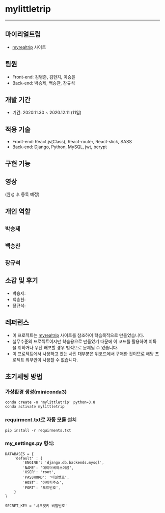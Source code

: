 # mylittletrip
---

## 마이리얼트립
-  [myrealtrip](https://www.myrealtrip.com/)  사이트

## 팀원
- Front-end: 김병준, 김현지, 이승윤
- Back-end: 박승제, 백승찬, 장규석

## 개발 기간
- 기간: 2020.11.30 ~ 2020.12.11 (11일)

## 적용 기술
- Front-end: React.js(Class), React-router, React-slick, SASS
- Back-end: Django, Python, MySQL, jwt, bcrypt

## 구현 기능

## 영상
(완성 후 등록 예정)

## 개인 역할

`박승제`
-
`백승찬`
-
`장규석`
-
## 소감 및 후기
- 박승제:
- 백승찬:
- 장규석:
## 레퍼런스
- 이 프로젝트는 [myrealtrip](https://www.myrealtrip.com/) 사이트를 참조하여 학습목적으로 만들었습니다.
- 실무수준의 프로젝트이지만 학습용으로 만들었기 때문에 이 코드를 활용하여 이득을 취하거나 무단 배포할 경우 법적으로 문제될 수 있습니다.
- 이 프로젝트에서 사용하고 있는 사진 대부분은 위코드에서 구매한 것이므로 해당 프로젝트 외부인이 사용할 수 없습니다.

## 초기세팅 방법

### 가상환경 생성(miniconda3)
```
conda create -n 'mylittletrip' python=3.8
conda activate mylittletrip
```
### requirment.txt로 자동 모듈 설치
```
pip install -r requirments.txt
```

### my_settings.py 형식:
```
DATABASES = {
    'default' : {
        'ENGINE': 'django.db.backends.mysql',
        'NAME': '데이터베이스이름',
        'USER': 'root',
        'PASSWORD': '비밀번호',
        'HOST': '아이피주소',
        'PORT': '포트번호',
    }
}

SECRET_KEY = '시크릿키 비밀번호'
```
